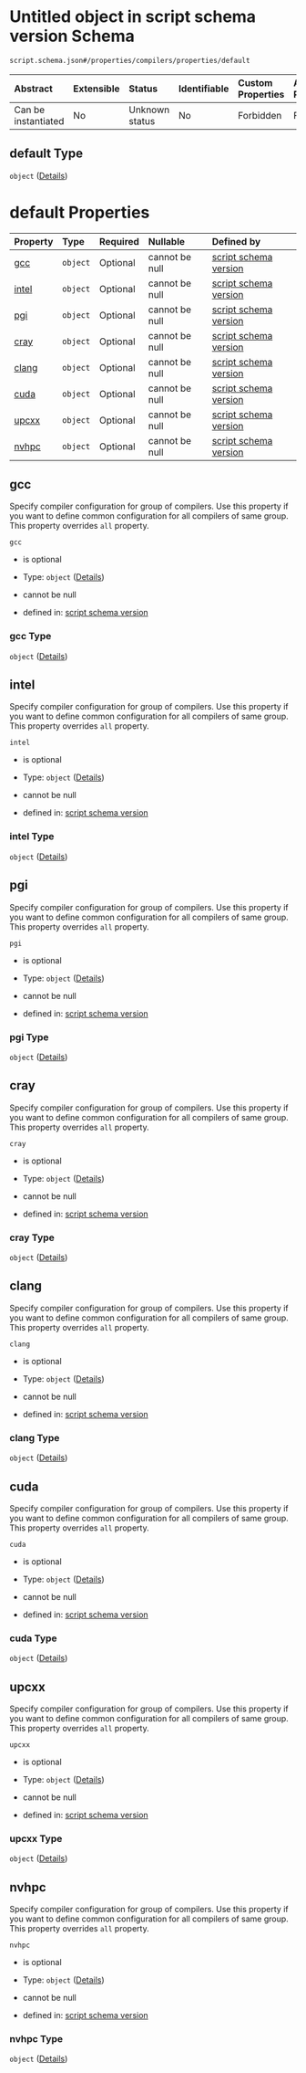 # Untitled object in script schema version Schema

```txt
script.schema.json#/properties/compilers/properties/default
```



| Abstract            | Extensible | Status         | Identifiable | Custom Properties | Additional Properties | Access Restrictions | Defined In                                                               |
| :------------------ | :--------- | :------------- | :----------- | :---------------- | :-------------------- | :------------------ | :----------------------------------------------------------------------- |
| Can be instantiated | No         | Unknown status | No           | Forbidden         | Forbidden             | none                | [script.schema.json\*](../out/script.schema.json "open original schema") |

## default Type

`object` ([Details](script-properties-compilers-properties-default.md))

# default Properties

| Property        | Type     | Required | Nullable       | Defined by                                                                                                                                            |
| :-------------- | :------- | :------- | :------------- | :---------------------------------------------------------------------------------------------------------------------------------------------------- |
| [gcc](#gcc)     | `object` | Optional | cannot be null | [script schema version](script-definitions-default_compiler_config.md "script.schema.json#/properties/compilers/properties/default/properties/gcc")   |
| [intel](#intel) | `object` | Optional | cannot be null | [script schema version](script-definitions-default_compiler_config.md "script.schema.json#/properties/compilers/properties/default/properties/intel") |
| [pgi](#pgi)     | `object` | Optional | cannot be null | [script schema version](script-definitions-default_compiler_config.md "script.schema.json#/properties/compilers/properties/default/properties/pgi")   |
| [cray](#cray)   | `object` | Optional | cannot be null | [script schema version](script-definitions-default_compiler_config.md "script.schema.json#/properties/compilers/properties/default/properties/cray")  |
| [clang](#clang) | `object` | Optional | cannot be null | [script schema version](script-definitions-default_compiler_config.md "script.schema.json#/properties/compilers/properties/default/properties/clang") |
| [cuda](#cuda)   | `object` | Optional | cannot be null | [script schema version](script-definitions-default_compiler_config.md "script.schema.json#/properties/compilers/properties/default/properties/cuda")  |
| [upcxx](#upcxx) | `object` | Optional | cannot be null | [script schema version](script-definitions-default_compiler_config.md "script.schema.json#/properties/compilers/properties/default/properties/upcxx") |
| [nvhpc](#nvhpc) | `object` | Optional | cannot be null | [script schema version](script-definitions-default_compiler_config.md "script.schema.json#/properties/compilers/properties/default/properties/nvhpc") |

## gcc

Specify compiler configuration for group of compilers. Use this property if you want to define common configuration for all compilers of same group. This property overrides `all` property.

`gcc`

*   is optional

*   Type: `object` ([Details](script-definitions-default_compiler_config.md))

*   cannot be null

*   defined in: [script schema version](script-definitions-default_compiler_config.md "script.schema.json#/properties/compilers/properties/default/properties/gcc")

### gcc Type

`object` ([Details](script-definitions-default_compiler_config.md))

## intel

Specify compiler configuration for group of compilers. Use this property if you want to define common configuration for all compilers of same group. This property overrides `all` property.

`intel`

*   is optional

*   Type: `object` ([Details](script-definitions-default_compiler_config.md))

*   cannot be null

*   defined in: [script schema version](script-definitions-default_compiler_config.md "script.schema.json#/properties/compilers/properties/default/properties/intel")

### intel Type

`object` ([Details](script-definitions-default_compiler_config.md))

## pgi

Specify compiler configuration for group of compilers. Use this property if you want to define common configuration for all compilers of same group. This property overrides `all` property.

`pgi`

*   is optional

*   Type: `object` ([Details](script-definitions-default_compiler_config.md))

*   cannot be null

*   defined in: [script schema version](script-definitions-default_compiler_config.md "script.schema.json#/properties/compilers/properties/default/properties/pgi")

### pgi Type

`object` ([Details](script-definitions-default_compiler_config.md))

## cray

Specify compiler configuration for group of compilers. Use this property if you want to define common configuration for all compilers of same group. This property overrides `all` property.

`cray`

*   is optional

*   Type: `object` ([Details](script-definitions-default_compiler_config.md))

*   cannot be null

*   defined in: [script schema version](script-definitions-default_compiler_config.md "script.schema.json#/properties/compilers/properties/default/properties/cray")

### cray Type

`object` ([Details](script-definitions-default_compiler_config.md))

## clang

Specify compiler configuration for group of compilers. Use this property if you want to define common configuration for all compilers of same group. This property overrides `all` property.

`clang`

*   is optional

*   Type: `object` ([Details](script-definitions-default_compiler_config.md))

*   cannot be null

*   defined in: [script schema version](script-definitions-default_compiler_config.md "script.schema.json#/properties/compilers/properties/default/properties/clang")

### clang Type

`object` ([Details](script-definitions-default_compiler_config.md))

## cuda

Specify compiler configuration for group of compilers. Use this property if you want to define common configuration for all compilers of same group. This property overrides `all` property.

`cuda`

*   is optional

*   Type: `object` ([Details](script-definitions-default_compiler_config.md))

*   cannot be null

*   defined in: [script schema version](script-definitions-default_compiler_config.md "script.schema.json#/properties/compilers/properties/default/properties/cuda")

### cuda Type

`object` ([Details](script-definitions-default_compiler_config.md))

## upcxx

Specify compiler configuration for group of compilers. Use this property if you want to define common configuration for all compilers of same group. This property overrides `all` property.

`upcxx`

*   is optional

*   Type: `object` ([Details](script-definitions-default_compiler_config.md))

*   cannot be null

*   defined in: [script schema version](script-definitions-default_compiler_config.md "script.schema.json#/properties/compilers/properties/default/properties/upcxx")

### upcxx Type

`object` ([Details](script-definitions-default_compiler_config.md))

## nvhpc

Specify compiler configuration for group of compilers. Use this property if you want to define common configuration for all compilers of same group. This property overrides `all` property.

`nvhpc`

*   is optional

*   Type: `object` ([Details](script-definitions-default_compiler_config.md))

*   cannot be null

*   defined in: [script schema version](script-definitions-default_compiler_config.md "script.schema.json#/properties/compilers/properties/default/properties/nvhpc")

### nvhpc Type

`object` ([Details](script-definitions-default_compiler_config.md))
